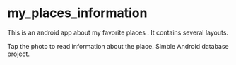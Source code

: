 # my_places_information

This is an android app about my favorite places . It contains several layouts.

Tap the photo to read information about the place.
Simble Android database project.

